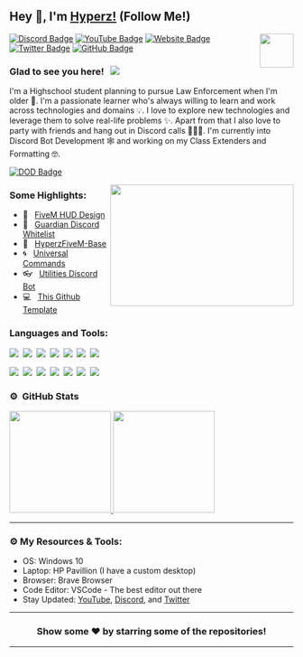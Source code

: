 ## Hey 👋, I'm [Hyperz!](https://hyperz.dev/) (Follow Me!)

<img align="right" height="60" width="60" alt="" src="http://hyperz.dev/images/logowhite.png" />

[![Discord Badge](https://img.shields.io/badge/-Discord-0e76a8?style=flat-square&logo=Discord&logoColor=white)](https://hyperz.dev/discord)
[![YouTube Badge](https://img.shields.io/badge/-YouTube-e02828?style=flat-square&logo=YouTube&logoColor=white)](https://hyperz.dev/youtube)
[![Website Badge](https://img.shields.io/badge/Website-3b5998?style=flat-square&logo=google-chrome&logoColor=white)](https://hyperz.dev/)
[![Twitter Badge](https://img.shields.io/badge/-Twitter-00acee?style=flat-square&logo=Twitter&logoColor=white)](https://twitter.com/itz-hyperz)
[![GitHub Badge](https://img.shields.io/badge/-GitHub-ffffff?style=flat-square&logo=Github&logoColor=black)](https://hyperz.dev/github)

### Glad to see you here! &nbsp; ![](https://komarev.com/ghpvc/?username=Itz-Hyperz&label=Views&color=blue&style=plastic) 

I'm a Highschool student planning to pursue Law Enforcement when I'm older 👮. I'm a passionate learner who's always willing to learn and work across technologies and domains 💡. I love to explore new technologies and leverage them to solve real-life problems ✨. Apart from that I also love to party with friends and hang out in Discord calls 👨🏻‍💻. I'm currently into Discord Bot Development 🕸️ and working on my Class Extenders and Formatting 🤓.


[![DOD Badge](https://img.shields.io/badge/TEAM-HYPERZ%20DEVELOPMENT-17a6ec?style=for-the-badge)](https://hyperz.dev/discord)

<img align="right" height="215" width="325" alt="" src="https://cdn.dribbble.com/users/416610/screenshots/4801105/coding_desk_flat_vector_ui_ux_design_illustration_motion_animation_gif2.gif" />


### Some Highlights:

- 📌 &nbsp; [FiveM HUD Design](https://github.com/Itz-Hyperz/HyperzHudDesign-FiveM)
- 🚀 &nbsp; [Guardian Discord Whitelist](https://github.com/Jordan2139/Guardian)
- 🏫 &nbsp; [HyperzFiveM-Base](https://github.com/itz-hyperz/hyperzfivem-base)
- 🌀 &nbsp; [Universal Commands](https://github.com/Itz-Hyperz/Universal-Commands)
- 👓 &nbsp; [Utilities Discord Bot](https://github.com/Itz-Hyperz/Hyperz-Utilities-Bot)
- 💻 &nbsp; [This Github Template](https://github.com/Itz-Hyperz/Itz-Hyperz)

### Languages and Tools:

![](https://img.shields.io/badge/JavaScript-F7DF1E?style=for-the-badge&logo=javascript&logoColor=black)&nbsp;
![](https://img.shields.io/badge/Node.js-43853D?style=for-the-badge&logo=node.js&logoColor=white)&nbsp;
![](https://img.shields.io/badge/Express.js-404D59?style=for-the-badge)&nbsp;
![](https://img.shields.io/badge/HTML5-E34F26?style=for-the-badge&logo=html5&logoColor=white)&nbsp;
![](https://img.shields.io/badge/CSS3-1572B6?style=for-the-badge&logo=css3&logoColor=white)&nbsp;
![](https://img.shields.io/badge/MySQL-00000F?style=for-the-badge&logo=mysql&logoColor=white)&nbsp;
![](https://img.shields.io/badge/Markdown-000000?style=for-the-badge&logo=markdown&logoColor=white)&nbsp;

![](https://img.shields.io/badge/Windows-0078D6?style=for-the-badge&logo=windows&logoColor=white)&nbsp;
![](https://img.shields.io/badge/Linux-d94100?style=for-the-badge&logo=linux&logoColor=white)&nbsp;
![](https://img.shields.io/badge/Discord-7289DA?style=for-the-badge&logo=discord&logoColor=white)&nbsp;
![](https://img.shields.io/badge/PayPal-00457C?style=for-the-badge&logo=paypal&logoColor=white)&nbsp;
![](https://img.shields.io/badge/Spotify-1ED760?&style=for-the-badge&logo=spotify&logoColor=white)&nbsp;
![](https://img.shields.io/badge/GitHub-100000?style=for-the-badge&logo=github&logoColor=white)&nbsp;
![](https://img.shields.io/badge/Steam-000000?style=for-the-badge&logo=steam&logoColor=white)&nbsp;

### ⚙️ &nbsp;GitHub Stats

<p align="left">
<a href="https://github.com/Itz-Hyperz">
  <img height="180em" src="https://github-readme-stats-eight-theta.vercel.app/api?username=Itz-Hyperz&show_icons=true&theme=react&include_all_commits=true&count_private=true"/>
  <img height="180em" src="https://github-readme-stats-eight-theta.vercel.app/api/top-langs/?username=Itz-Hyperz&layout=compact&langs_count=8&theme=react"/>
</a>
</p>

---

### ⚙️ My Resources & Tools:

- OS: Windows 10
- Laptop: HP Pavillion (I have a custom desktop)
- Browser: Brave Browser
- Code Editor: VSCode - The best editor out there
- Stay Updated: [YouTube](https://hyperz.dev/youtube), [Discord](https://hyperz.dev/discord), and [Twitter](https://twitter.com/itz_hyperz)

---

<h3 align=center>Show some ❤️ by starring some of the repositories!</h3>

---
